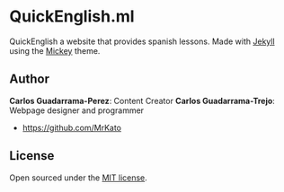 # QuickEnglish.ml

QuickEnglish a website that provides spanish lessons. Made with [Jekyll](http://jekyllrb.com) using the [Mickey](https://github.com/vincentchan/mickey) theme.

## Author

**Carlos Guadarrama-Perez**: Content Creator
**Carlos Guadarrama-Trejo**: Webpage designer and programmer
- <https://github.com/MrKato>

## License
Open sourced under the [MIT license](LICENSE.md).
